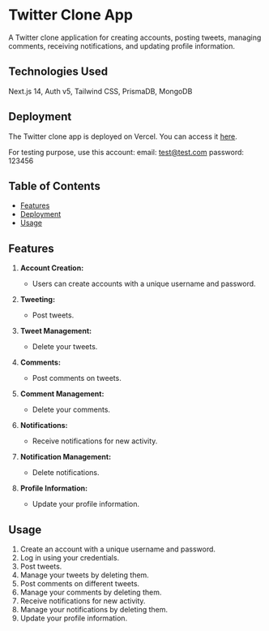 # Twitter Clone App

A Twitter clone application for creating accounts, posting tweets, managing comments, receiving notifications, and updating profile information.

## Technologies Used

Next.js 14, Auth v5, Tailwind CSS, PrismaDB, MongoDB

## Deployment

The Twitter clone app is deployed on Vercel. You can access it [here](https://twitter-clone-opal-seven.vercel.app).

For testing purpose, use this account:
email: test@test.com 
password: 123456

## Table of Contents

- [Features](#features)
- [Deployment](#deployment)
- [Usage](#usage)


## Features

1. **Account Creation:**

   - Users can create accounts with a unique username and password.

2. **Tweeting:**

   - Post tweets.

3. **Tweet Management:**

   - Delete your tweets.

4. **Comments:**

   - Post comments on tweets.

5. **Comment Management:**

   - Delete your comments.

6. **Notifications:**

   - Receive notifications for new activity.

7. **Notification Management:**

   - Delete notifications.

8. **Profile Information:**
   - Update your profile information.

## Usage

1. Create an account with a unique username and password.
2. Log in using your credentials.
3. Post tweets.
4. Manage your tweets by deleting them.
5. Post comments on different tweets.
6. Manage your comments by deleting them.
7. Receive notifications for new activity.
8. Manage your notifications by deleting them.
9. Update your profile information.
